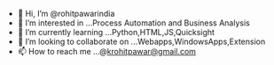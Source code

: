 - 👋 Hi, I’m @rohitpawarindia
- 👀 I’m interested in ...Process Automation and Business Analysis 
- 🌱 I’m currently learning ...Python,HTML,JS,Quicksight
- 💞️ I’m looking to collaborate on ...Webapps,WindowsApps,Extension
- 📫 How to reach me ...@krohitpawar@gmail.com

<!---
rohitpawarindia/rohitpawarindia is a ✨ special ✨ repository because its `README.md` (this file) appears on your GitHub profile.
You can click the Preview link to take a look at your changes.
--->
